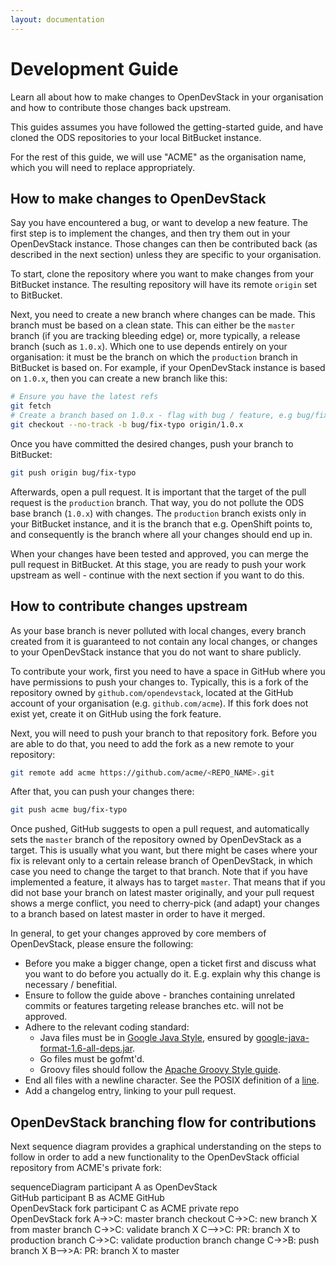 ```yaml
---
layout: documentation
---
```


# Development Guide

Learn all about how to make changes to OpenDevStack in your organisation and how
to contribute those changes back upstream.

This guides assumes you have followed the getting-started guide, and have cloned
the ODS repositories to your local BitBucket instance.

For the rest of this guide, we will use "ACME" as the organisation name, which
you will need to replace appropriately.

## How to make changes to OpenDevStack

Say you have encountered a bug, or want to develop a new feature. The first
step is to implement the changes, and then try them out in your OpenDevStack
instance. Those changes can then be contributed back (as described in the next
section) unless they are specific to your organisation.

To start, clone the repository where you want to make changes from your
BitBucket instance. The resulting repository will have its remote `origin` set
to BitBucket.

Next, you need to create a new branch where changes can be made. This branch
must be based on a clean state. This can either be the `master` branch (if you
are tracking bleeding edge) or, more typically, a release branch (such as
`1.0.x`). Which one to use depends entirely on your organisation: it must be the
branch on which the `production` branch in BitBucket is based on. For example,
if your OpenDevStack instance is based on `1.0.x`, then you can create a new
branch like this:

```sh
# Ensure you have the latest refs
git fetch
# Create a branch based on 1.0.x - flag with bug / feature, e.g bug/fix-typo
git checkout --no-track -b bug/fix-typo origin/1.0.x
```

Once you have committed the desired changes, push your branch to BitBucket:
```sh
git push origin bug/fix-typo
```

Afterwards, open a pull request. It is important that the target of the pull
request is the `production` branch. That way, you do not pollute the ODS base
branch (`1.0.x`) with changes. The `production` branch exists only in your
BitBucket instance, and it is the branch that e.g. OpenShift points to, and
consequently is the branch where all your changes should end up in.

When your changes have been tested and approved, you can merge the pull
request in BitBucket. At this stage, you are ready to push your work upstream as
well - continue with the next section if you want to do this.


## How to contribute changes upstream

As your base branch is never polluted with local changes, every branch created
from it is guaranteed to not contain any local changes, or changes to your
OpenDevStack instance that you do not want to share publicly.

To contribute your work, first you need to have a space in GitHub where you have
permissions to push your changes to. Typically, this is a fork of the repository
owned by `github.com/opendevstack`, located at the GitHub account of your
organisation (e.g. `github.com/acme`). If this fork does not exist yet, create
it on GitHub using the fork feature.

Next, you will need to push your branch to that repository fork. Before you are
able to do that, you need to add the fork as a new remote to your repository:

```sh
git remote add acme https://github.com/acme/<REPO_NAME>.git
```

After that, you can push your changes there:
```sh
git push acme bug/fix-typo
```

Once pushed, GitHub suggests to open a pull request, and automatically sets the
`master` branch of the repository owned by OpenDevStack as a target. This is
usually what you want, but there might be cases where your fix is relevant only to a
certain release branch of OpenDevStack, in which case you need to change the
target to that branch. Note that if you have implemented a feature, it always
has to target `master`. That means that if you did not base your branch on
latest master originally, and your pull request shows a merge conflict, you
need to cherry-pick (and adapt) your changes to a branch based on latest master
in order to have it merged.

In general, to get your changes approved by core members of OpenDevStack, please
ensure the following:

* Before you make a bigger change, open a ticket first and discuss what you want
  to do before you actually do it. E.g. explain why this change is necessary / benefitial.
* Ensure to follow the guide above - branches containing unrelated commits or
  features targeting release branches etc. will not be approved.
* Adhere to the relevant coding standard:
    * Java files must be in [Google Java Style](https://google.github.io/styleguide/javaguide.html),
      ensured by [google-java-format-1.6-all-deps.jar](https://github.com/google/google-java-format).
    * Go files must be gofmt'd.
    * Groovy files should follow the [Apache Groovy Style guide](http://groovy-lang.org/style-guide.html).
* End all files with a newline character. See the POSIX definition of a
  [line](http://pubs.opengroup.org/onlinepubs/009695399/basedefs/xbd_chap03.html#tag_03_205).
* Add a changelog entry, linking to your pull request.

## OpenDevStack branching flow for contributions

Next sequence diagram provides a graphical understanding on the steps to follow in order to add a new functionality to the OpenDevStack official repository from ACME's private fork:

<div class="mermaid">
sequenceDiagram
    participant A as OpenDevStack <br />GitHub
    participant B as ACME GitHub <br />OpenDevStack fork
    participant C as ACME private repo <br />OpenDevStack fork
    A->>C: master branch checkout
    C->>C: new branch X from master branch
    C->>C: validate branch X
    C-->>C: PR: branch X to production branch
    C->>C: validate production branch change
    C->>B: push branch X
    B-->>A: PR: branch X to master
</div>